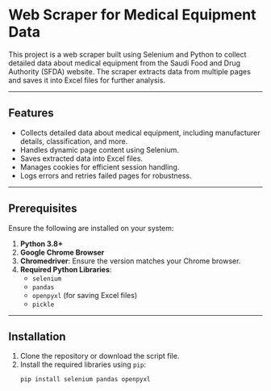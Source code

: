 # Web Scraper for Medical Equipment Data

This project is a web scraper built using Selenium and Python to collect detailed data about medical equipment from the Saudi Food and Drug Authority (SFDA) website. The scraper extracts data from multiple pages and saves it into Excel files for further analysis.

---

## Features

- Collects detailed data about medical equipment, including manufacturer details, classification, and more.
- Handles dynamic page content using Selenium.
- Saves extracted data into Excel files.
- Manages cookies for efficient session handling.
- Logs errors and retries failed pages for robustness.

---

## Prerequisites

Ensure the following are installed on your system:

1. **Python 3.8+**
2. **Google Chrome Browser**
3. **Chromedriver**: Ensure the version matches your Chrome browser.
4. **Required Python Libraries**:
   - `selenium`
   - `pandas`
   - `openpyxl` (for saving Excel files)
   - `pickle`

---

## Installation

1. Clone the repository or download the script file.
2. Install the required libraries using `pip`:
   ```bash
   pip install selenium pandas openpyxl
